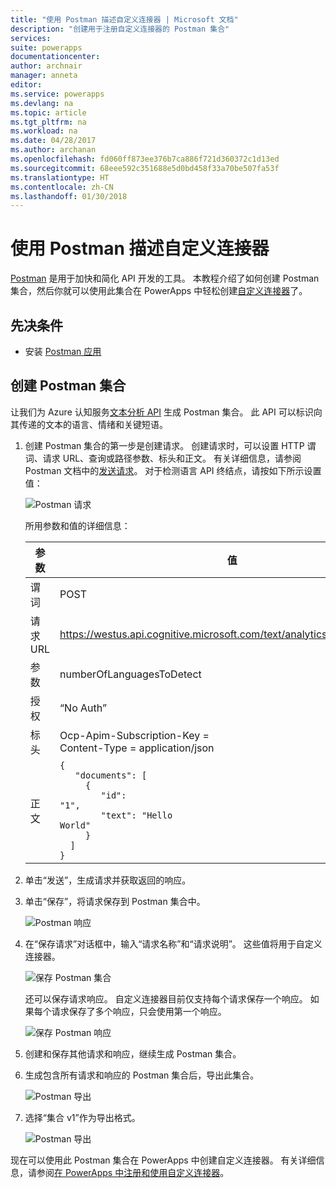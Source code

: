 ```yaml
---
title: "使用 Postman 描述自定义连接器 | Microsoft 文档"
description: "创建用于注册自定义连接器的 Postman 集合"
services: 
suite: powerapps
documentationcenter: 
author: archnair
manager: anneta
editor: 
ms.service: powerapps
ms.devlang: na
ms.topic: article
ms.tgt_pltfrm: na
ms.workload: na
ms.date: 04/28/2017
ms.author: archanan
ms.openlocfilehash: fd060ff873ee376b7ca886f721d360372c1d13ed
ms.sourcegitcommit: 68eee592c351688e5d0bd458f33a70be507fa53f
ms.translationtype: HT
ms.contentlocale: zh-CN
ms.lasthandoff: 01/30/2018
---
```

# <a name="describe-a-custom-connector-with-postman"></a>使用 Postman 描述自定义连接器
[Postman](https://www.getpostman.com/) 是用于加快和简化 API 开发的工具。 本教程介绍了如何创建 Postman 集合，然后你就可以使用此集合在 PowerApps 中轻松创建[自定义连接器](register-custom-api.md)了。

## <a name="prerequisites"></a>先决条件
* 安装 [Postman 应用](https://www.getpostman.com/apps)

## <a name="create-a-postman-collection"></a>创建 Postman 集合
让我们为 Azure 认知服务[文本分析 API](https://www.microsoft.com/cognitive-services/en-us/text-analytics-api) 生成 Postman 集合。 此 API 可以标识向其传递的文本的语言、情绪和关键短语。

1. 创建 Postman 集合的第一步是创建请求。 创建请求时，可以设置 HTTP 谓词、请求 URL、查询或路径参数、标头和正文。 有关详细信息，请参阅 Postman 文档中的[发送请求](https://www.getpostman.com/docs/requests)。 对于检测语言 API 终结点，请按如下所示设置值：
   
    ![Postman 请求](./media/postman-collection/request.png)
   
    所用参数和值的详细信息：
   
   | 参数 | 值 |
   | --- | --- |
   | 谓词 |POST |
   | 请求 URL |https://westus.api.cognitive.microsoft.com/text/analytics/v2.0/languages |
   | 参数 |numberOfLanguagesToDetect |
   | 授权 |“No Auth” |
   | 标头 |Ocp-Apim-Subscription-Key = <your subscription key> <br/>Content-Type = application/json |
   | 正文 |<code>{<br/>&nbsp;&nbsp;&nbsp;"documents": [<br/>&nbsp;&nbsp;&nbsp;&nbsp;&nbsp;{<br/>&nbsp;&nbsp;&nbsp;&nbsp;&nbsp;&nbsp;&nbsp;&nbsp;"id": "1",<br/>&nbsp;&nbsp;&nbsp;&nbsp;&nbsp;&nbsp;&nbsp;&nbsp;"text": "Hello World"<br/>&nbsp;&nbsp;&nbsp;&nbsp;&nbsp;}<br/>&nbsp;&nbsp;]<br/>}<code> |
2. 单击“发送”，生成请求并获取返回的响应。
3. 单击“保存”，将请求保存到 Postman 集合中。
   
    ![Postman 响应](./media/postman-collection/request-response-save.png)
4. 在“保存请求”对话框中，输入“请求名称”和“请求说明”。 这些值将用于自定义连接器。
   
    ![保存 Postman 集合](./media/postman-collection/save-request-note.png)
   
    还可以保存请求响应。 自定义连接器目前仅支持每个请求保存一个响应。 如果每个请求保存了多个响应，只会使用第一个响应。
   
    ![保存 Postman 响应](./media/postman-collection/save-response.png)
5. 创建和保存其他请求和响应，继续生成 Postman 集合。
6. 生成包含所有请求和响应的 Postman 集合后，导出此集合。
   
    ![Postman 导出](./media/postman-collection/export.png)
7. 选择“集合 v1”作为导出格式。
   
    ![Postman 导出](./media/postman-collection/export2.png)

现在可以使用此 Postman 集合在 PowerApps 中创建自定义连接器。 有关详细信息，请参阅[在 PowerApps 中注册和使用自定义连接器](register-custom-api.md)。 

